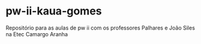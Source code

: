 # pw-ii-kaua-gomes
Repositório para as aulas de pw ii com os professores Palhares e João Siles na Etec Camargo Aranha
